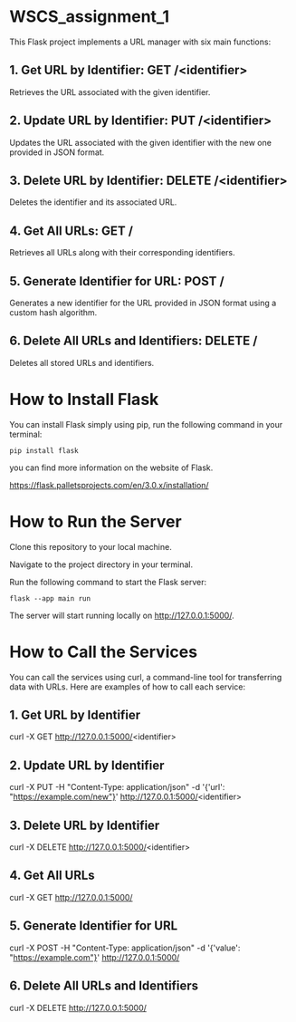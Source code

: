 # WSCS_assignment_1
This Flask project implements a URL manager with six main functions:

## 1. Get URL by Identifier: GET /&lt;identifier&gt;
Retrieves the URL associated with the given identifier.

## 2. Update URL by Identifier: PUT /&lt;identifier&gt;
Updates the URL associated with the given identifier with the new one provided in JSON format.

## 3. Delete URL by Identifier: DELETE /&lt;identifier&gt;
Deletes the identifier and its associated URL.

## 4. Get All URLs: GET /
Retrieves all URLs along with their corresponding identifiers.

## 5. Generate Identifier for URL: POST /
Generates a new identifier for the URL provided in JSON format using a custom hash algorithm.

## 6. Delete All URLs and Identifiers: DELETE /
Deletes all stored URLs and identifiers.

# How to Install Flask
You can install Flask simply using pip, run the following command in your terminal:
```
pip install flask
```
you can find more information on the website of Flask.

https://flask.palletsprojects.com/en/3.0.x/installation/

# How to Run the Server
Clone this repository to your local machine.

Navigate to the project directory in your terminal.

Run the following command to start the Flask server:
```
flask --app main run
```
The server will start running locally on http://127.0.0.1:5000/.

# How to Call the Services
You can call the services using curl, a command-line tool for transferring data with URLs. Here are examples of how to call each service:

## 1. Get URL by Identifier
curl -X GET http://127.0.0.1:5000/<identifier&gt;

## 2. Update URL by Identifier
curl -X PUT -H "Content-Type: application/json" -d '{'url': "https://example.com/new"}' http://127.0.0.1:5000/<identifier&gt;

## 3. Delete URL by Identifier
curl -X DELETE http://127.0.0.1:5000/<identifier&gt;

## 4. Get All URLs
curl -X GET http://127.0.0.1:5000/

## 5. Generate Identifier for URL
curl -X POST -H "Content-Type: application/json" -d '{'value': "https://example.com"}' http://127.0.0.1:5000/

## 6. Delete All URLs and Identifiers
curl -X DELETE http://127.0.0.1:5000/


